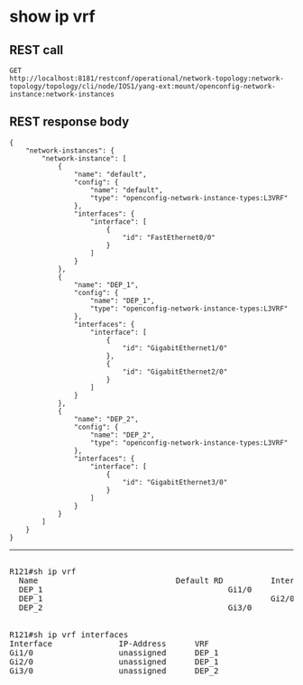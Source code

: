 # show ip vrf

## REST call

```
GET
http://localhost:8181/restconf/operational/network-topology:network-topology/topology/cli/node/IOS1/yang-ext:mount/openconfig-network-instance:network-instances
```

## REST response body

```
{
    "network-instances": {
        "network-instance": [
            {
                "name": "default",
                "config": {
                    "name": "default",
                    "type": "openconfig-network-instance-types:L3VRF"
                },
                "interfaces": {
                    "interface": [
                        {
                            "id": "FastEthernet0/0"
                        }
                    ]
                }
            },
            {
                "name": "DEP_1",
                "config": {
                    "name": "DEP_1",
                    "type": "openconfig-network-instance-types:L3VRF"
                },
                "interfaces": {
                    "interface": [
                        {
                            "id": "GigabitEthernet1/0"
                        },
                        {
                            "id": "GigabitEthernet2/0"
                        }
                    ]
                }
            },
            {
                "name": "DEP_2",
                "config": {
                    "name": "DEP_2",
                    "type": "openconfig-network-instance-types:L3VRF"
                },
                "interfaces": {
                    "interface": [
                        {
                            "id": "GigabitEthernet3/0"
                        }
                    ]
                }
            }
        ]
    }
}
```


---

<pre>

R121#sh ip vrf              
  Name                             Default RD          Interfaces
  DEP_1                            <not set>           Gi1/0
  DEP_1                                                Gi2/0
  DEP_2                            <not set>           Gi3/0


R121#sh ip vrf interfaces 
Interface              IP-Address      VRF                              Protocol
Gi1/0                  unassigned      DEP_1                            down
Gi2/0                  unassigned      DEP_1                            down
Gi3/0                  unassigned      DEP_2                            down

</pre>
